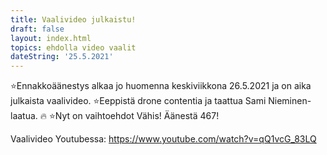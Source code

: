 ```yaml
---
title: Vaalivideo julkaistu!
draft: false
layout: index.html
topics: ehdolla video vaalit
dateString: '25.5.2021'
---
```


⭐Ennakkoäänestys alkaa jo huomenna keskiviikkona 26.5.2021 ja on aika julkaista vaalivideo.
⭐Eeppistä drone contentia ja taattua Sami Nieminen-laatua. 🔥
⭐Nyt on vaihtoehdot Vähis! Äänestä 467!

Vaalivideo Youtubessa:
https://www.youtube.com/watch?v=qQ1vcG_83LQ
